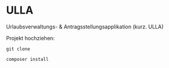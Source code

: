# ULLA
Urlaubsverwaltungs- &amp; Antragsstellungsapplikation (kurz. ULLA)

Projekt hochziehen:

```
git clone 
```

```
composer install
```
